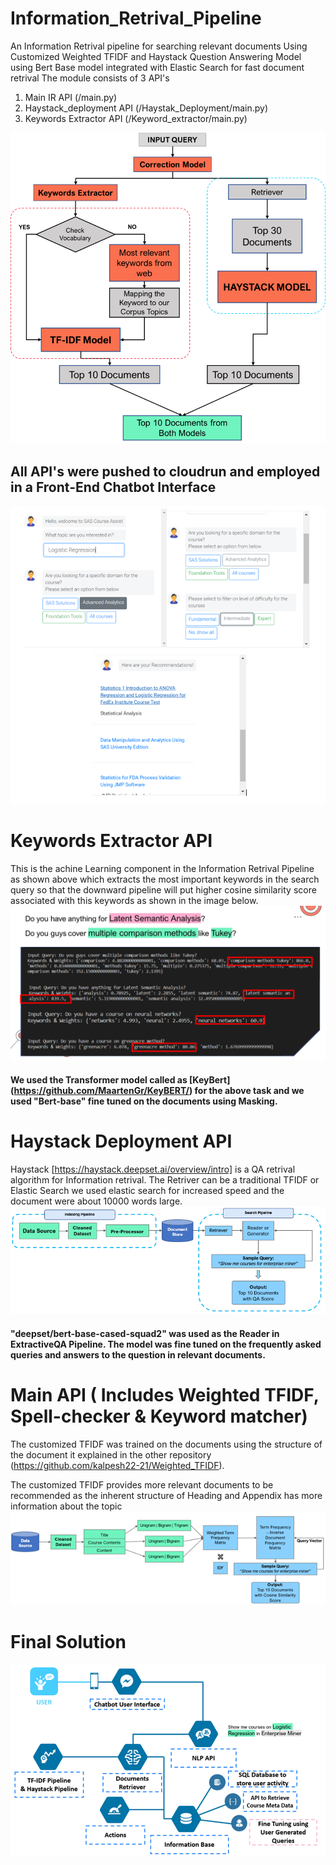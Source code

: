# Information_Retrival_Pipeline
An Information Retrival pipeline for searching relevant documents Using Customized Weighted TFIDF and Haystack Question Answering Model using Bert Base model integrated with Elastic Search for fast document retrival
The module consists of 3 API's
1) Main IR API (/main.py)
2) Haystack_deployment API (/Haystak_Deployment/main.py)
3) Keywords Extractor API (/Keyword_extractor/main.py)

![Pipeline](/assets/pipeline.png)

## All API's were pushed to cloudrun and employed in a Front-End Chatbot Interface

![chatbot](/assets/chatbot.png)

# Keywords Extractor API
This is the achine Learning component in the Information Retrival Pipeline as shown above which extracts the most important keywords in the search query so that the downward pipeline will put higher cosine similarity score associated with this keywords as shown in the image below.
![Pipeline](/assets/2.png)

#### We used the Transformer model called as [KeyBert] (https://github.com/MaartenGr/KeyBERT/) for the above task and we used "Bert-base" fine tuned on the documents using Masking.


# Haystack Deployment API

Haystack [https://haystack.deepset.ai/overview/intro] is a QA retrival algorithm for Information retrival. The Retriver can be a traditional TFIDF or Elastic Search we used elastic search for increased speed and the document were about 10000 words large.
![Pipeline](/assets/Picture3.png)

#### "deepset/bert-base-cased-squad2" was used as the Reader in ExtractiveQA Pipeline. The model was fine tuned on the frequently asked queries and answers to the question in relevant documents.



# Main API ( Includes Weighted TFIDF, Spell-checker & Keyword matcher)
The customized TFIDF was trained on the documents using the structure of the document it explained in the other repository (https://github.com/kalpesh22-21/Weighted_TFIDF).

The customized TFIDF provides more relevant documents to be recommended as the inherent structure of Heading and Appendix has more information about the topic
![Pipeline](/assets/Picture1.png)


# Final Solution
![Pipeline](/assets/final.png)
